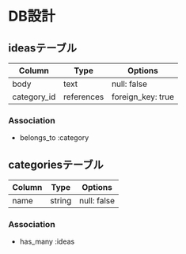 # DB設計



## ideasテーブル

| Column      | Type       | Options           |
| ----------- | ---------- | ----------------- |
| body        | text       | null: false       |
| category_id | references | foreign_key: true |

### Association

- belongs_to :category



## categoriesテーブル

| Column | Type   | Options     |
| ------ | ------ | ----------- |
| name   | string | null: false |

### Association

- has_many :ideas